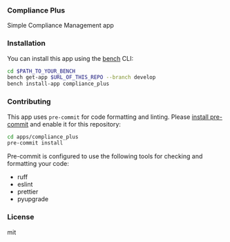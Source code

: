 ### Compliance Plus

Simple Compliance Management app

### Installation

You can install this app using the [bench](https://github.com/frappe/bench) CLI:

```bash
cd $PATH_TO_YOUR_BENCH
bench get-app $URL_OF_THIS_REPO --branch develop
bench install-app compliance_plus
```

### Contributing

This app uses `pre-commit` for code formatting and linting. Please [install pre-commit](https://pre-commit.com/#installation) and enable it for this repository:

```bash
cd apps/compliance_plus
pre-commit install
```

Pre-commit is configured to use the following tools for checking and formatting your code:

- ruff
- eslint
- prettier
- pyupgrade

### License

mit
